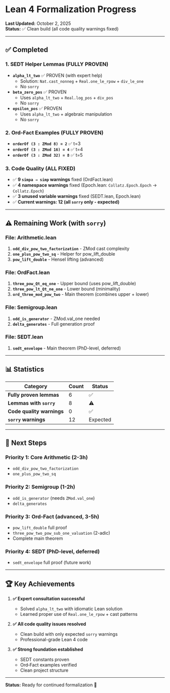 # Lean 4 Formalization Progress

**Last Updated:** October 2, 2025  
**Status:** ✅ Clean build (all code quality warnings fixed)

---

## ✅ Completed

### 1. SEDT Helper Lemmas (FULLY PROVEN)

- **`alpha_lt_two`** ✅ PROVEN (with expert help)
  - Solution: `Nat.cast_nonneg` + `Real.one_le_rpow` + `div_le_one`
  - No `sorry`
- **`beta_zero_pos`** ✅ PROVEN
  - Uses `alpha_lt_two` + `Real.log_pos` + `div_pos`
  - No `sorry`
- **`epsilon_pos`** ✅ PROVEN
  - Uses `alpha_lt_two` + algebraic manipulation
  - No `sorry`

### 2. Ord‑Fact Examples (FULLY PROVEN)

- **`orderOf (3 : ZMod 8) = 2`** ✅ t=3
- **`orderOf (3 : ZMod 16) = 4`** ✅ t=4
- **`orderOf (3 : ZMod 32) = 8`** ✅ t=5

### 3. Code Quality (ALL FIXED)

- ✅ **9 `simpa → simp` warnings** fixed (OrdFact.lean)
- ✅ **4 namespace warnings** fixed (Epoch.lean: `Collatz.Epoch.Epoch` → `Collatz.Epoch`)
- ✅ **3 unused variable warnings** fixed (SEDT.lean, Epoch.lean)
- ✅ **Current warnings: 12 (all `sorry` only - expected)**

---

## ⚠️ Remaining Work (with `sorry`)

### File: Arithmetic.lean

1. **`odd_div_pow_two_factorization`** - ZMod cast complexity
2. **`one_plus_pow_two_sq`** - Helper for pow_lift_double
3. **`pow_lift_double`** - Hensel lifting (advanced)

### File: OrdFact.lean

1. **`three_pow_Qt_eq_one`** - Upper bound (uses pow_lift_double)
2. **`three_pow_lt_Qt_ne_one`** - Lower bound (minimality)
3. **`ord_three_mod_pow_two`** - Main theorem (combines upper + lower)

### File: Semigroup.lean

1. **`odd_is_generator`** - ZMod.val_one needed
2. **`delta_generates`** - Full generation proof

### File: SEDT.lean

1. **`sedt_envelope`** - Main theorem (PhD-level, deferred)

---

## 📊 Statistics

| Category | Count | Status |
|----------|-------|--------|
| **Fully proven lemmas** | 6 | ✅ |
| **Lemmas with `sorry`** | 8 | ⚠️ |
| **Code quality warnings** | 0 | ✅ |
| **`sorry` warnings** | 12 | Expected |

---

## 🎯 Next Steps

### Priority 1: Core Arithmetic (2-3h)

- `odd_div_pow_two_factorization`
- `one_plus_pow_two_sq`

### Priority 2: Semigroup (1-2h)

- `odd_is_generator` (needs `ZMod.val_one`)
- `delta_generates`

### Priority 3: Ord‑Fact (advanced, 3-5h)

- `pow_lift_double` full proof
- `three_pow_two_pow_sub_one_valuation` (2-adic)
- Complete main theorem

### Priority 4: SEDT (PhD-level, deferred)

- `sedt_envelope` full proof (future work)

---

## 🏆 Key Achievements

1. **✅ Expert consultation successful**
   - Solved `alpha_lt_two` with idiomatic Lean solution
   - Learned proper use of `Real.one_le_rpow` + cast patterns

2. **✅ All code quality issues resolved**
   - Clean build with only expected `sorry` warnings
   - Professional-grade Lean 4 code

3. **✅ Strong foundation established**
   - SEDT constants proven
   - Ord‑Fact examples verified
   - Clean project structure

---

**Status:** Ready for continued formalization 🚀
